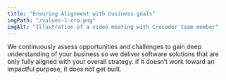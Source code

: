 ```yaml
---
title: "Ensuring Alignment with business goals"
imgPath: "/values-1-cro.png"
imgAlt: "Illustration of a video meeting with Crocoder team member"
---
```


We continuously assess opportunities and challenges to gain deep understanding of your business so we deliver software solutions that are only fully aligned with your overall strategy. if it doesn’t work toward an impactful purpose, it does not get built.
